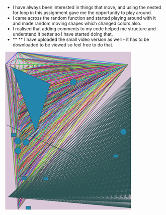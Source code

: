 - I have always been interested in things that move, and using the nested for loop in this assignment gave me the opportunity to play around. 
- I came across the random function and started playing around with it and made random moving shapes which changed colors also.
- I realised that adding comments to my code helped me structure and understand it better so I have started doing that.
- **  ** I have uploaded the small video version as well - it has to be downloaded to be viewed so feel free to do that.

![](picture.png)

